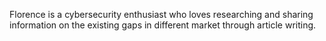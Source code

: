 Florence is a cybersecurity enthusiast who loves researching and sharing information on the existing gaps in different market through article writing.